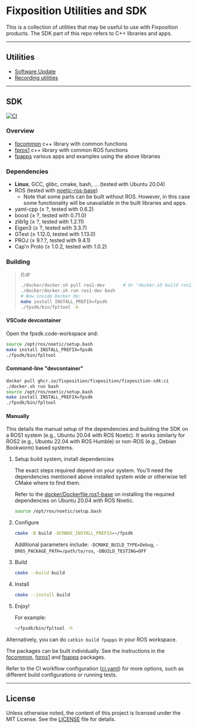 # Fixposition Utilities and SDK

This is a collection of utilities that may be useful to use with Fixposition products.
The SDK part of this repo refers to C++ libraries and apps.


---
## Utilities

- [Software Update](software_update/README.md)
- [Recording utilities](record/README.md)


---
## SDK

[![CI](https://github.com/fixposition/fixposition_utility/actions/workflows/ci.yml/badge.svg)](https://github.com/fixposition/fixposition_utility/actions/workflows/ci.yml)

### Overview

- [fpcommon](fpcommon/README.md) c++ library with common functions
- [fpros1](fpros1/README.md) c++ library with common ROS functions
- [fpapps](fpapps/README.md) various apps and examples using the above libraries

### Dependencies

- **Linux**, GCC, glibc, cmake, bash, ... (tested with Ubuntu 20.04)
- ROS (tested with [noetic-ros-base](https://hub.docker.com/_/ros/))
    - Note that some parts can be built without ROS. However, in this case some functionality will be unavailable
      in the built libraries and apps.
- yaml-cpp        (≥ ?,      tested with 0.6.2)
- boost           (≥ ?,      tested with 0.71.0)
- zlib1g          (≥ ?,      tested with 1.2.11)
- Eigen3          (≥ ?,      tested with 3.3.7)
- GTest           (≥ 1.12.0, tested with 1.13.0)
- PROJ            (≥ 9.?.?,  tested with 9.4.1)
- Cap'n Proto     (≥ 1.0.2,  tested with 1.0.2)

### Building

> *tl;dr*
> ```sh
> ./docker/docker.sh pull ros1-dev       # Or "docker.sh build ros1-dev" to build it locally
> ./docker/docker.sh run ros1-dev bash
> # Now inside Docker do:
> make install INSTALL_PREFIX=fpsdk
> ./fpsdk/bin/fpltool -h
> ```

#### VSCode devcontainer

Open the fpsdk.code-workspace and:

```sh
source /opt/ros/noetic/setup.bash
make install INSTALL_PREFIX=fpsdk
./fpsdk/bin/fpltool
```

#### Command-line "devcontainer"

```sh
docker pull ghcr.io/fixposition/fixposition/fixposition-sdk:ci
./docker.sh run bash
source /opt/ros/noetic/setup.bash
make install INSTALL_PREFIX=fpsdk
./fpsdk/bin/fpltool
```

#### Manually

This details the manual setup of the dependencies and building the SDK on a ROS1 system (e.g., Ubuntu 20.04 with ROS
Noetic). It works similarly for ROS2 (e.g., Ubuntu 22.04 with ROS Humble) or non-ROS (e.g., Debian Bookworm) based
systems.


1. Setup build system, install dependencies

    The exact steps required depend on your system. You'll need the dependencies mentioned above installed system wide
    or otherwise tell CMake where to find them.

    Refer to the [docker/Dockerfile.ros1-base](Dockerfile.ros1-base) on installing the required dependencies on Ubuntu
    20.04 with ROS Noetic.

    ```sh
    source /opt/ros/noetic/setup.bash
    ```

3. Configure

    ```sh
    cmake -B build -DCMAKE_INSTALL_PREFIX=~/fpsdk
    ```

    Additional parameters include: `-DCMAKE_BUILD_TYPE=Debug`, `-DROS_PACKAGE_PATH=/path/to/ros`, `-DBUILD_TESTING=OFF`

4. Build

    ```sh
    cmake --build build
    ```

5. Install

    ```sh
    cmake --install build
    ```

6. Enjoy!

    For example:

    ```sh
    ~/fpsdk/bin/fpltool -h
    ```

Alternatively, you can do `catkin build fpapps` in your ROS workspace.

The packages can be built individually. See the instructions in the [fpcommon](fpcommon/README.md),
[fpros1](fpros1/README.md) and [fpapps](fpapps/README.md) packages.

Refer to the CI workflow configuration ([ci.yaml](./.github/workflows/ci.yml)) for more options, such as different build
configurations or running tests.

---
## License

Unless otherwise noted, the content of this project is licensed under the MIT License.
See the [LICENSE](LICENSE) file for details.
